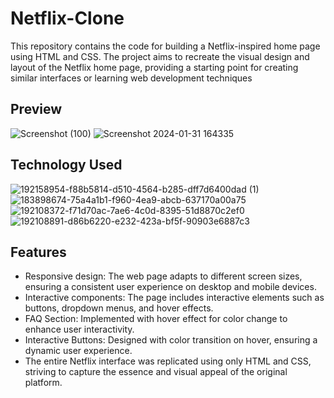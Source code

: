# Netflix-Clone

This repository contains the code for building a Netflix-inspired home page using HTML and CSS. The project aims to recreate the visual design and layout of the Netflix home page, providing a starting point for creating similar interfaces or learning web development techniques


## Preview
![Screenshot (100)](https://github.com/Apurv56kum/Netflix-Clone/assets/75967582/f39e1908-d714-45ac-a921-89ae607d9897)
![Screenshot 2024-01-31 164335](https://github.com/Apurv56kum/Netflix-Clone/assets/75967582/82ff0cd3-3941-4b57-9839-6c5f01b81431)

## Technology Used

![192158954-f88b5814-d510-4564-b285-dff7d6400dad (1)](https://github.com/Apurv56kum/Netflix-Clone/assets/75967582/57cfa2cf-fcf5-4870-bd0f-759440a5163f) ![183898674-75a4a1b1-f960-4ea9-abcb-637170a00a75](https://github.com/Apurv56kum/Netflix-Clone/assets/75967582/71ba8780-343d-4f15-b4ea-9f5236b39be1) ![192108372-f71d70ac-7ae6-4c0d-8395-51d8870c2ef0](https://github.com/Apurv56kum/Netflix-Clone/assets/75967582/ddef483a-e6f6-4a3c-aab3-36b43c48042d) ![192108891-d86b6220-e232-423a-bf5f-90903e6887c3](https://github.com/Apurv56kum/Netflix-Clone/assets/75967582/3bb6f422-9b38-4c25-a947-f380d4cd6d81)

## Features
- Responsive design: The web page adapts to different screen sizes, ensuring a consistent user experience on desktop and mobile devices.
- Interactive components: The page includes interactive elements such as buttons, dropdown menus, and hover effects.
- FAQ Section: Implemented with hover effect for color change to enhance user interactivity.
- Interactive Buttons: Designed with color transition on hover, ensuring a dynamic user experience.
- The entire Netflix interface was replicated using only HTML and CSS, striving to capture the essence and visual appeal of the original platform.

